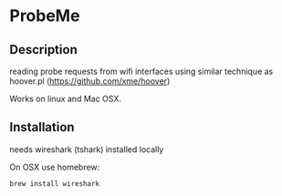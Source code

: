 # ProbeMe

## Description

reading probe requests from wifi interfaces
using similar technique as hoover.pl (https://github.com/xme/hoover)

Works on linux and Mac OSX.

## Installation

needs wireshark (tshark) installed locally

On OSX use homebrew:
```
brew install wireshark
```


